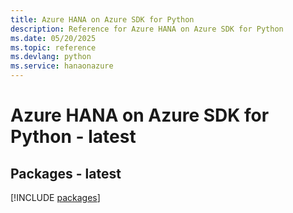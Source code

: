 ```yaml
---
title: Azure HANA on Azure SDK for Python
description: Reference for Azure HANA on Azure SDK for Python
ms.date: 05/20/2025
ms.topic: reference
ms.devlang: python
ms.service: hanaonazure
---
```

# Azure HANA on Azure SDK for Python - latest
## Packages - latest
[!INCLUDE [packages](hana-on-azure-index.md)]